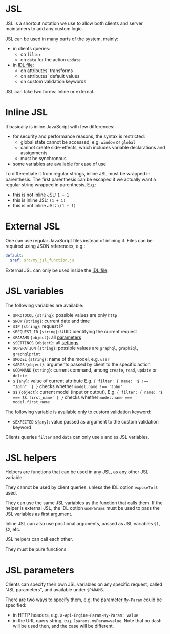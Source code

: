 # JSL

JSL is a shortcut notation we use to allow both clients and server maintainers
to add any custom logic.

JSL can be used in many parts of the system, mainly:
  - in clients queries:
    - on `filter`
    - on `data` for the action `update`
  - in [IDL file](idl.md):
    - on attributes' transforms
    - on attributes' default values
    - on custom validation keywords

JSL can take two forms: inline or external.

# Inline JSL

It basically is inline JavaScript with few differences:
  - for security and performance reasons, the syntax is restricted:
    - global state cannot be accessed, e.g. `window` or `global`
    - cannot create side-effects, which includes variable declarations and
      assignments
    - must be synchronous
  - some variables are available for ease of use

To differentiate it from regular strings, inline JSL must be wrapped in
parenthesis.
The first parenthesis can be escaped if we actually want a regular string
wrapped in parenthesis. E.g.:
  - this is not inline JSL: `1 + 1`
  - this is inline JSL: `(1 + 1)`
  - this is not inline JSL: `\(1 + 1)`

# External JSL

One can use regular JavaScript files instead of inlining it. Files can be
required using JSON references, e.g.:

```yml
default:
  $ref: src/my_jsl_function.js
```

External JSL can only be used inside the [IDL file](idl.md).

# JSL variables

The following variables are available:
  - `$PROTOCOL` `{string}`: possible values are only `http`
  - `$NOW` `{string}`: current date and time
  - `$IP` `{string}`: request IP
  - `$REQUEST_ID` `{string}`: UUID identifying the current request
  - `$PARAMS` `{object}`: all [parameters](#jsl-parameters)
  - `$SETTINGS` `{object}`: all [settings](http.md#settings)
  - `$OPERATION` `{string}`: possible values are `graphql`, `graphiql`,
    `graphqlprint`
  - `$MODEL` `{string}`: name of the model, e.g. `user`
  - `$ARGS` `{object}`: arguments passed by client to the specific action
  - `$COMMAND` `{string}`: current command, among `create`, `read`, `update` or
    `delete`
  - `$` `{any}`: value of current attribute
    E.g. `{ filter: { name: '$ !== "John"' } }`
    checks whether `model.name !== 'John'`
  - `$$` `{object}`: current model (input or output),
    E.g. `{ filter: { name: '$ === $$.first_name' } }`
    checks whether `model.name === model.first_name`

The following variable is available only to custom validation keyword:
  - `$EXPECTED` `${any}`: value passed as argument to the custom validation
    keyword

Clients queries `filter` and `data` can only use `$` and `$$` JSL variables.

# JSL helpers

Helpers are functions that can be used in any JSL, as any other JSL variable.

They cannot be used by client queries, unless the IDL option `exposeTo` is used.

They can use the same JSL variables as the function that calls them.
If the helper is external JSL, the IDL option `useParams` must be used to pass
the JSL variables as first argument.

Inline JSL can also use positional arguments, passed as JSL variables
`$1`, `$2`, etc.

JSL helpers can call each other.

They must be pure functions.

# JSL parameters

Clients can specify their own JSL variables on any specific request,
called "JSL parameters", and available under `$PARAMS`.

There are two ways to specify them, e.g. the parameter `My-Param` could
be specified:
  - in HTTP headers, e.g. `X-Api-Engine-Param-My-Param: value`
  - in the URL query string, e.g. `?params.myParam=value`.
    Note that no dash will be used then, and the case will be different.
